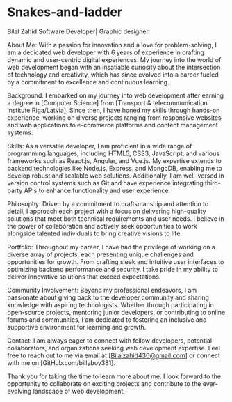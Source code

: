 # Snakes-and-ladder

Bilal Zahid Software Developer| Graphic designer

About Me: With a passion for innovation and a love for problem-solving, I am a dedicated web developer with 6 years of experience in crafting dynamic and user-centric digital experiences. My journey into the world of web development began with an insatiable curiosity about the intersection of technology and creativity, which has since evolved into a career fueled by a commitment to excellence and continuous learning.

Background: I embarked on my journey into web development after earning a degree in [Computer Science] from [Transport & telecommunication institute Riga/Latvia]. Since then, I have honed my skills through hands-on experience, working on diverse projects ranging from responsive websites and web applications to e-commerce platforms and content management systems.

Skills: As a versatile developer, I am proficient in a wide range of programming languages, including HTML5, CSS3, JavaScript, and various frameworks such as React.js, Angular, and Vue.js. My expertise extends to backend technologies like Node.js, Express, and MongoDB, enabling me to develop robust and scalable web solutions. Additionally, I am well-versed in version control systems such as Git and have experience integrating third-party APIs to enhance functionality and user experience.

Philosophy: Driven by a commitment to craftsmanship and attention to detail, I approach each project with a focus on delivering high-quality solutions that meet both technical requirements and user needs. I believe in the power of collaboration and actively seek opportunities to work alongside talented individuals to bring creative visions to life.

Portfolio: Throughout my career, I have had the privilege of working on a diverse array of projects, each presenting unique challenges and opportunities for growth. From crafting sleek and intuitive user interfaces to optimizing backend performance and security, I take pride in my ability to deliver innovative solutions that exceed expectations.

Community Involvement: Beyond my professional endeavors, I am passionate about giving back to the developer community and sharing knowledge with aspiring technologists. Whether through participating in open-source projects, mentoring junior developers, or contributing to online forums and communities, I am dedicated to fostering an inclusive and supportive environment for learning and growth.

Contact: I am always eager to connect with fellow developers, potential collaborators, and organizations seeking web development expertise. Feel free to reach out to me via email at [Bilalzahid436@gmail.com] or connect with me on [GitHub.com/billyboy381].

Thank you for taking the time to learn more about me. I look forward to the opportunity to collaborate on exciting projects and contribute to the ever-evolving landscape of web development.
